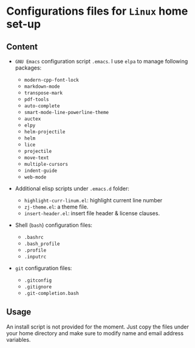 
# Configurations files for `Linux` home set-up

## Content

- `GNU Emacs` configuration script `.emacs`. I use `elpa` to manage
  following packages:
  * `modern-cpp-font-lock`
  * `markdown-mode`
  * `transpose-mark`
  * `pdf-tools`
  * `auto-complete`
  * `smart-mode-line-powerline-theme`
  * `auctex`
  * `elpy`
  * `helm-projectile`
  * `helm`
  * `lice`
  * `projectile`
  * `move-text`
  * `multiple-cursors`
  * `indent-guide`
  * `web-mode`

- Additional elisp scripts under `.emacs.d` folder:
  * `highlight-curr-linum.el`: highlight current line number
  * `zj-theme.el`: a theme file.
  * `insert-header.el`: insert file header & license clauses.

- Shell (`bash`) configuration files:
  * `.bashrc`
  * `.bash_profile`
  * `.profile`
  * `.inputrc`

- `git` configuration files:
  * `.gitconfig`
  * `.gitignore`
  * `.git-completion.bash`


## Usage

An install script is not provided for the moment. Just copy the files
under your home directory and make sure to modify name and email
address variables.
